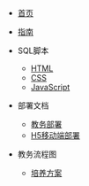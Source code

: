 <!-- docs/_sidebar.md -->

* [首页](/)
* [指南](guide)
* SQL脚本
    * [HTML](前端技术/HTML/HTML.md)
    * [CSS](前端技术/CSS/CSS.md)
    * [JavaScript](前端技术/JavaScript/JavaScript.md)

* 部署文档
    * [教务部署]()
    * [H5移动端部署]()
  
* 教务流程图
    * [培养方案]()




